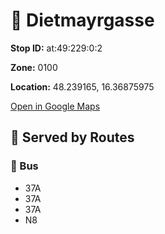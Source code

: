 # 🚉 Dietmayrgasse


**Stop ID:** at:49:229:0:2

**Zone:** 0100

**Location:** 48.239165, 16.36875975

[Open in Google Maps](https://www.google.com/maps?q=48.239165,16.36875975)

## 🚆 Served by Routes

### 🚌 Bus
- 37A
- 37A
- 37A
- N8